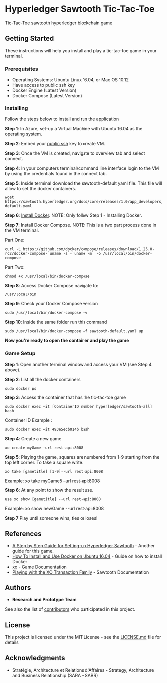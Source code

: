 # Hyperledger Sawtooth Tic-Tac-Toe

Tic-Tac-Toe sawtooth hyperledger blockchain game 

## Getting Started

These instructions will help you install and play a tic-tac-toe game in your terminal.

### Prerequisites

* Operating Systems: Ubuntu Linux 16.04, or Mac OS 10.12 
* Have access to public ssh key
* Docker Engine (Latest Version)
* Docker Compose (Latest Version)

### Installing

Follow the steps below to install and run the application

**Step 1**: In Azure, set-up a Virtual Machine with Ubuntu 16.04 as the operating system.

**Step 2**: Embed your [public ssh](https://confluence.atlassian.com/bitbucketserver/creating-ssh-keys-776639788.html) key to create VM.

**Step 3**: Once the VM is created, navigate to overview tab and select connect.

**Step 4**: In your computers terminal/command line interface login to the VM by using the credentials found in the connect tab. 

**Step 5**: Inside terminal download the sawtooth-default yaml file. This file will allow to set the docker containers.

```
wget https://sawtooth.hyperledger.org/docs/core/releases/1.0/app_developers_guide/sawtooth-default.yaml
```
**Step 6**: [Install Docker](https://www.digitalocean.com/community/tutorials/how-to-install-and-use-docker-on-ubuntu-16-04). NOTE: Only follow Step 1 - Installing Docker.

**Step 7**: Install Docker Compose. NOTE: This is a two part process done in the VM terminal.

Part One: 

```
curl -L https://github.com/docker/compose/releases/download/1.25.0-rc2/docker-compose-`uname -s`-`uname -m` -o /usr/local/bin/docker-compose
```
Part Two: 

```
chmod +x /usr/local/bin/docker-compose
```
**Step 8**: Access Docker Compose navigate to:

```
/usr/local/bin
```

**Step 9**: Check your Docker Compose version

```
sudo /usr/local/bin/docker-compose –v
```

**Step 10**: Inside the same folder run this command

```
sudo /usr/local/bin/docker-compose –f sawtooth-default.yaml up
```

**Now you're ready to open the container and play the game**

### Game Setup

**Step 1**: Open another terminal window and access your VM (see Step 4 above).

**Step 2**: List all the docker containers

```
sudo docker ps 
```
**Step 3**: Access the container that has the tic-tac-toe game

```
sudo docker exec –it [ContainerID number hyperledger/sawtooth-all] bash
```
Container ID Example :
```
sudo docker exec –it 493e5ecb014b bash
```

**Step 4**: Create a new game
```
xo create myGame –url rest-api:8008
```
**Step 5**: Playing the game, squares are numbered from 1-9 starting from the top left corner. To take a square write.

```
xo take [gametitle] [1-9]--url rest-api:8008
```
Example: xo take myGame5 –url rest-api:8008

**Step 6**: At any point to show the result use.

```
use xo show [gametitle] --url rest-api:8008
```
Example: xo show newGame --url rest-api:8008

**Step 7** Play until someone wins, ties or loses!

## References

* [A Step by Step Guide for Setting-up Hyperledger Sawtooth](https://medium.com/akeo-tech/setting-up-a-hyperledger-sawtooth-3a7ff7fc0fcb) - Another guide for this game.
* [How To Install and Use Docker on Ubuntu 16.04](https://www.digitalocean.com/community/tutorials/how-to-install-and-use-docker-on-ubuntu-16-04) - Guide on how to install Docker
* [xo](https://sawtooth.hyperledger.org/docs/core/releases/1.0/cli/xo.html) - Game Documentation
* [Playing with the XO Transaction Family](https://sawtooth.hyperledger.org/docs/core/releases/1.1/app_developers_guide/intro_xo_transaction_family.html) - Sawtooth Documentation

## Authors

* **Research and Prototype Team**

See also the list of [contributors](https://github.com/your/project/contributors) who participated in this project.

## License

This project is licensed under the MIT License - see the [LICENSE.md](LICENSE.md) file for details

## Acknowledgments

* Stratégie, Architecture et Relations d'Affaires - Strategy, Architecture and Business Relationship (SARA - SABR)

